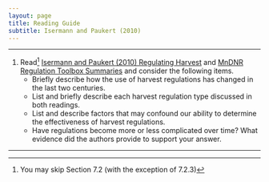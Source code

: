 ```yaml
---
layout: page
title: Reading Guide
subtitle: Isermann and Paukert (2010)
---
```


----

1. Read[^1] [Isermann and Paukert (2010) Regulating Harvest](IsermannPaukert_2010_HarvestRegulations.pdf) and [MnDNR Regulation Toolbox Summaries](http://www.dnr.state.mn.us/areas/fisheries/saukrapids/fisheries_toolboxes.html) and consider the following items.
    * Briefly describe how the use of harvest regulations has changed in the last two centuries.
    * List and briefly describe each harvest regulation type discussed in both readings.
    * List and describe factors that may confound our ability to determine the effectiveness of harvest regulations.
    * Have regulations become more or less complicated over time?  What evidence did the authors provide to support your answer.

----
[^1]: You may skip Section 7.2 (with the exception of 7.2.3)

